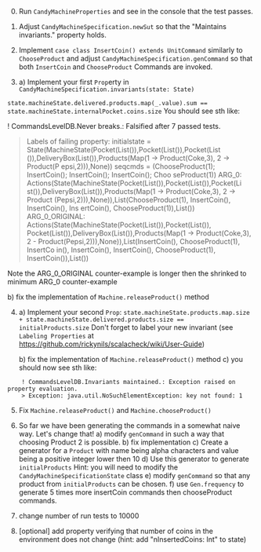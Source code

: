 0. Run `CandyMachineProperties` and see in the console that the test passes.
1. Adjust `CandyMachineSpecification.newSut` so that the "Maintains invariants." property holds.
2. Implement `case class InsertCoin() extends UnitCommand` similarly to `ChooseProduct`
  and adjust `CandyMachineSpecification.genCommand` so that both `InsertCoin` and `ChooseProduct` Commands are invoked.

3. a) Implement your first `Prop`erty in `CandyMachineSpecification.invariants(state: State)`

```state.machineState.delivered.products.map(_.value).sum == state.machineState.internalPocket.coins.size```
   You should see sth like:

   ! CommandsLevelDB.Never breaks.: Falsified after 7 passed tests.
> Labels of failing property:
initialstate = State(MachineState(Pocket(List()),Pocket(List()),Pocket(List
  ()),DeliveryBox(List()),Products(Map(1 -> Product(Coke,3), 2 -> Product(P
  epsi,2))),None))
seqcmds = (ChooseProduct(1); InsertCoin(); InsertCoin(); InsertCoin(); Choo
  seProduct(1))
> ARG_0: Actions(State(MachineState(Pocket(List()),Pocket(List()),Pocket(Li
  st()),DeliveryBox(List()),Products(Map(1 -> Product(Coke,3), 2 -> Product
  (Pepsi,2))),None)),List(ChooseProduct(1), InsertCoin(), InsertCoin(), Ins
  ertCoin(), ChooseProduct(1)),List())
> ARG_0_ORIGINAL: Actions(State(MachineState(Pocket(List()),Pocket(List()),
  Pocket(List()),DeliveryBox(List()),Products(Map(1 -> Product(Coke,3), 2 -
  > Product(Pepsi,2))),None)),List(InsertCoin(), ChooseProduct(1), InsertCo
  in(), InsertCoin(), InsertCoin(), ChooseProduct(1), InsertCoin()),List())

  Note the ARG_0_ORIGINAL counter-example is longer then the shrinked to minimum ARG_0 counter-example

   b) fix the implementation of `Machine.releaseProduct()` method

 4. a) Implement your second `Prop`:
```state.machineState.products.map.size + state.machineState.delivered.products.size == initialProducts.size```
    Don't forget to label your new invariant (see `Labeling Properties` at https://github.com/rickynils/scalacheck/wiki/User-Guide)

    b) fix the implementation of `Machine.releaseProduct()` method
    c) you should now see sth like:
```
    ! CommandsLevelDB.Invariants maintained.: Exception raised on property evaluation.
    > Exception: java.util.NoSuchElementException: key not found: 1
```


5. Fix `Machine.releaseProduct()` and `Machine.chooseProduct()`

6. So far we have been generating the commands in a somewhat naive way. Let's change that!
a) modify `genCommand` in such a way that choosing Product 2 is possible.
b) fix implementation
c) Create a generator for a `Product` with name being alpha characters and value being a positive integer lower then 10
d) Use this generator to generate `initialProducts`
  Hint: you will need to modify the `CandyMachineSpecificationState` class
e) modify `genCommand` so that any product from `initialProducts` can be chosen.
f) use `Gen.frequency` to generate 5 times more insertCoin commands then chooseProduct commands.

7. change number of run tests to 10000

8. [optional] add property verifying that number of coins in the environment does not change (hint: add "nInsertedCoins: Int" to state)
